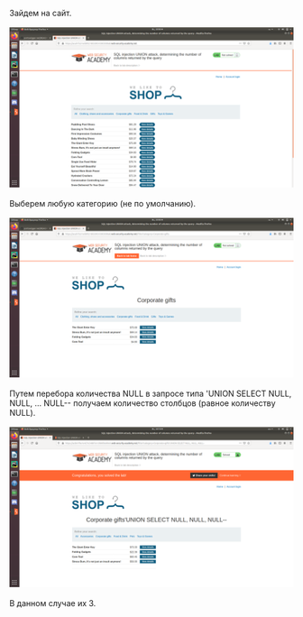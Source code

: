 Зайдем на сайт.<br/><br/>
<img src="screenshot1.png"> <br/><br/>
Выберем любую категорию (не по умолчанию).<br/><br/>
<img src="screenshot2.png"> <br/><br/>
Путем перебора количества NULL в запросе типа 'UNION SELECT NULL, NULL, ... NULL-- получаем количество столбцов (равное количеству NULL).<br/><br/>
<img src="screenshot3.png"> <br/><br/>
В данном случае их 3.
